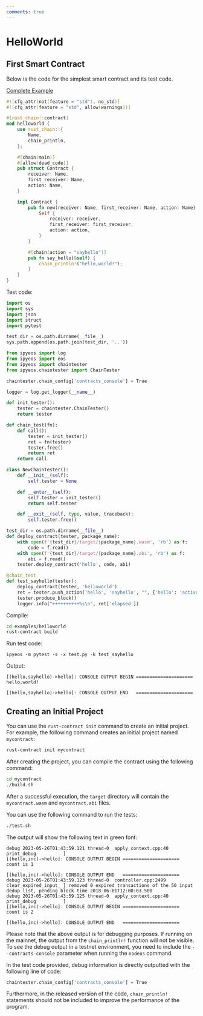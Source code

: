 ```yaml
---
comments: true
---
```


# HelloWorld

## First Smart Contract

Below is the code for the simplest smart contract and its test code.

[Complete Example](https://github.com/learnforpractice/rscdk-book/tree/master/examples/helloworld)

```rust
#![cfg_attr(not(feature = "std"), no_std)]
#![cfg_attr(feature = "std", allow(warnings))]

#[rust_chain::contract]
mod helloworld {
    use rust_chain::{
        Name,
        chain_println,
    };

    #[chain(main)]
    #[allow(dead_code)]
    pub struct Contract {
        receiver: Name,
        first_receiver: Name,
        action: Name,
    }

    impl Contract {
        pub fn new(receiver: Name, first_receiver: Name, action: Name) -> Self {
            Self {
                receiver: receiver,
                first_receiver: first_receiver,
                action: action,
            }
        }

        #[chain(action = "sayhello")]
        pub fn say_hello(&self) {
            chain_println!("hello,world!");
        }
    }
}
```

Test code:

```python
import os
import sys
import json
import struct
import pytest

test_dir = os.path.dirname(__file__)
sys.path.append(os.path.join(test_dir, '..'))

from ipyeos import log
from ipyeos import eos
from ipyeos import chaintester
from ipyeos.chaintester import ChainTester

chaintester.chain_config['contracts_console'] = True

logger = log.get_logger(__name__)

def init_tester():
    tester = chaintester.ChainTester()
    return tester

def chain_test(fn):
    def call():
        tester = init_tester()
        ret = fn(tester)
        tester.free()
        return ret
    return call

class NewChainTester():
    def __init__(self):
        self.tester = None

    def __enter__(self):
        self.tester = init_tester()
        return self.tester

    def __exit__(self, type, value, traceback):
        self.tester.free()

test_dir = os.path.dirname(__file__)
def deploy_contract(tester, package_name):
    with open(f'{test_dir}/target/{package_name}.wasm', 'rb') as f:
        code = f.read()
    with open(f'{test_dir}/target/{package_name}.abi', 'rb') as f:
        abi = f.read()
    tester.deploy_contract('hello', code, abi)

@chain_test
def test_sayhello(tester):
    deploy_contract(tester, 'helloworld')
    ret = tester.push_action('hello', 'sayhello', "", {'hello': 'active'})
    tester.produce_block()
    logger.info("++++++++++%s\n", ret['elapsed'])
```

Compile:

```bash
cd examples/helloworld
rust-contract build
```

Run test code:

```
ipyeos -m pytest -s -x test.py -k test_sayhello
```

Output:

```
[(hello,sayhello)->hello]: CONSOLE OUTPUT BEGIN =====================
hello,world!

[(hello,sayhello)->hello]: CONSOLE OUTPUT END   =====================
```

## Creating an Initial Project

You can use the `rust-contract init` command to create an initial project. For example, the following command creates an initial project named `mycontract`:

```bash
rust-contract init mycontract
```

After creating the project, you can compile the contract using the following command:

```bash
cd mycontract
./build.sh
```

After a successful execution, the `target` directory will contain the `mycontract.wasm` and `mycontract.abi` files.

You can use the following command to run the tests:

```bash
./test.sh
```

The output will show the following text in green font:

```
debug 2023-05-26T01:43:59.121 thread-0  apply_context.cpp:40          print_debug          ] 
[(hello,inc)->hello]: CONSOLE OUTPUT BEGIN =====================
count is 1

[(hello,inc)->hello]: CONSOLE OUTPUT END   =====================
debug 2023-05-26T01:43:59.123 thread-0  controller.cpp:2499           clear_expired_input_ ] removed 0 expired transactions of the 50 input dedup list, pending block time 2018-06-01T12:00:03.500
debug 2023-05-26T01:43:59.125 thread-0  apply_context.cpp:40          print_debug          ] 
[(hello,inc)->hello]: CONSOLE OUTPUT BEGIN =====================
count is 2

[(hello,inc)->hello]: CONSOLE OUTPUT END   =====================
```

Please note that the above output is for debugging purposes. If running on the mainnet, the output from the `chain_println!` function will not be visible. To see the debug output in a testnet environment, you need to include the `--contracts-console` parameter when running the `nodeos` command.

In the test code provided, debug information is directly outputted with the following line of code:

```python
chaintester.chain_config['contracts_console'] = True
```

Furthermore, in the released version of the code, `chain_println!` statements should not be included to improve the performance of the program.
